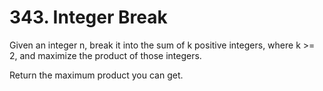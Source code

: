 # 343. Integer Break

Given an integer n, break it into the sum of k positive integers, where k >= 2, and maximize the product of those integers.

Return the maximum product you can get.
